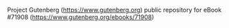 Project Gutenberg (https://www.gutenberg.org) public repository
for eBook #71908 (https://www.gutenberg.org/ebooks/71908)
